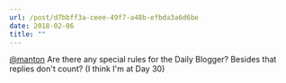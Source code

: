 ```yaml
---
url: /post/d7bbff3a-ceee-49f7-a48b-efbda3a6d6be
date: 2018-02-06
title: ""
---
```


[@manton][1] Are there any special rules for the Daily Blogger? Besides that replies don't count? (I think I'm at Day 30)



 [1]: https://micro.blog/manton